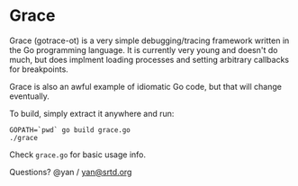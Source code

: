 Grace
==============

Grace (gotrace-ot) is a very simple debugging/tracing framework written in the
Go programming language. It is currently very young and doesn't do much, but
does implment loading processes and setting arbitrary callbacks for breakpoints.

Grace is also an awful example of idiomatic Go code, but that will change
eventually.

To build, simply extract it anywhere and run:

    GOPATH=`pwd` go build grace.go
    ./grace

Check `grace.go` for basic usage info.

Questions?  @yan / yan@srtd.org
